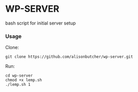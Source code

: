 # WP-SERVER
bash script for initial server setup

### Usage
Clone: 
```
git clone https://github.com/alisonbutcher/wp-server.git
```

Run: 
```
cd wp-server
chmod +x lemp.sh
./lemp.sh 1
```
